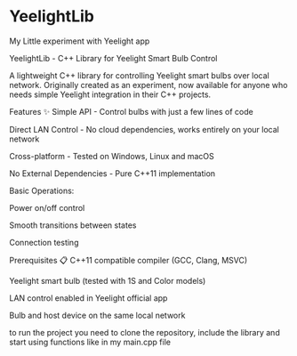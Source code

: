 # YeelightLib
My Little experiment with Yeelight app

YeelightLib - C++ Library for Yeelight Smart Bulb Control

A lightweight C++ library for controlling Yeelight smart bulbs over local network. Originally created as an experiment, now available for anyone who needs simple Yeelight integration in their C++ projects.

Features ✨
Simple API - Control bulbs with just a few lines of code

Direct LAN Control - No cloud dependencies, works entirely on your local network

Cross-platform - Tested on Windows, Linux and macOS

No External Dependencies - Pure C++11 implementation

Basic Operations:

Power on/off control

Smooth transitions between states

Connection testing

Prerequisites 📋
C++11 compatible compiler (GCC, Clang, MSVC)

Yeelight smart bulb (tested with 1S and Color models)

LAN control enabled in Yeelight official app

Bulb and host device on the same local network

to run the project you need to clone the repository, include the library and start using functions like in my main.cpp file
